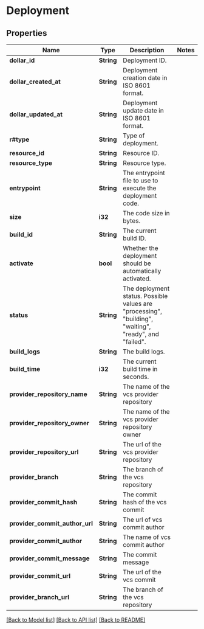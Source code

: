 # Deployment

## Properties

Name | Type | Description | Notes
------------ | ------------- | ------------- | -------------
**dollar_id** | **String** | Deployment ID. | 
**dollar_created_at** | **String** | Deployment creation date in ISO 8601 format. | 
**dollar_updated_at** | **String** | Deployment update date in ISO 8601 format. | 
**r#type** | **String** | Type of deployment. | 
**resource_id** | **String** | Resource ID. | 
**resource_type** | **String** | Resource type. | 
**entrypoint** | **String** | The entrypoint file to use to execute the deployment code. | 
**size** | **i32** | The code size in bytes. | 
**build_id** | **String** | The current build ID. | 
**activate** | **bool** | Whether the deployment should be automatically activated. | 
**status** | **String** | The deployment status. Possible values are \"processing\", \"building\", \"waiting\", \"ready\", and \"failed\". | 
**build_logs** | **String** | The build logs. | 
**build_time** | **i32** | The current build time in seconds. | 
**provider_repository_name** | **String** | The name of the vcs provider repository | 
**provider_repository_owner** | **String** | The name of the vcs provider repository owner | 
**provider_repository_url** | **String** | The url of the vcs provider repository | 
**provider_branch** | **String** | The branch of the vcs repository | 
**provider_commit_hash** | **String** | The commit hash of the vcs commit | 
**provider_commit_author_url** | **String** | The url of vcs commit author | 
**provider_commit_author** | **String** | The name of vcs commit author | 
**provider_commit_message** | **String** | The commit message | 
**provider_commit_url** | **String** | The url of the vcs commit | 
**provider_branch_url** | **String** | The branch of the vcs repository | 

[[Back to Model list]](../README.md#documentation-for-models) [[Back to API list]](../README.md#documentation-for-api-endpoints) [[Back to README]](../README.md)



